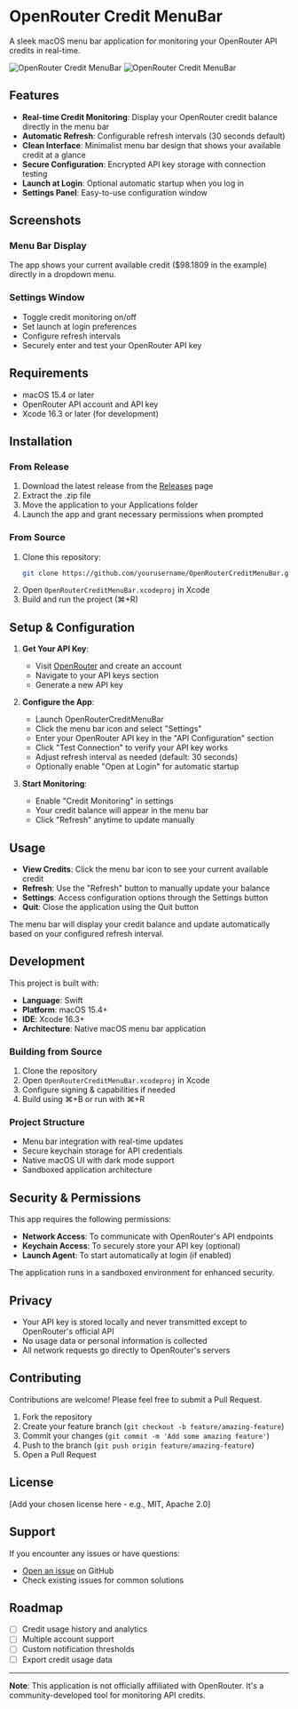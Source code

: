 # OpenRouter Credit MenuBar

A sleek macOS menu bar application for monitoring your OpenRouter API credits in real-time.

![OpenRouter Credit MenuBar](screenshots/1.png)
![OpenRouter Credit MenuBar](screenshots/2.png)


## Features

- **Real-time Credit Monitoring**: Display your OpenRouter credit balance directly in the menu bar
- **Automatic Refresh**: Configurable refresh intervals (30 seconds default)
- **Clean Interface**: Minimalist menu bar design that shows your available credit at a glance
- **Secure Configuration**: Encrypted API key storage with connection testing
- **Launch at Login**: Optional automatic startup when you log in
- **Settings Panel**: Easy-to-use configuration window

## Screenshots

### Menu Bar Display
The app shows your current available credit ($98.1809 in the example) directly in a dropdown menu.

### Settings Window
- Toggle credit monitoring on/off
- Set launch at login preferences  
- Configure refresh intervals
- Securely enter and test your OpenRouter API key



## Requirements

- macOS 15.4 or later
- OpenRouter API account and API key
- Xcode 16.3 or later (for development)

## Installation

### From Release
1. Download the latest release from the [Releases](../../releases) page
2. Extract the .zip file
3. Move the application to your Applications folder
4. Launch the app and grant necessary permissions when prompted

### From Source
1. Clone this repository:
   ```bash
   git clone https://github.com/yourusername/OpenRouterCreditMenuBar.git
   ```
2. Open `OpenRouterCreditMenuBar.xcodeproj` in Xcode
3. Build and run the project (⌘+R)

## Setup & Configuration

1. **Get Your API Key**: 
   - Visit [OpenRouter](https://openrouter.ai) and create an account
   - Navigate to your API keys section
   - Generate a new API key

2. **Configure the App**:
   - Launch OpenRouterCreditMenuBar
   - Click the menu bar icon and select "Settings"
   - Enter your OpenRouter API key in the "API Configuration" section
   - Click "Test Connection" to verify your API key works
   - Adjust refresh interval as needed (default: 30 seconds)
   - Optionally enable "Open at Login" for automatic startup

3. **Start Monitoring**:
   - Enable "Credit Monitoring" in settings
   - Your credit balance will appear in the menu bar
   - Click "Refresh" anytime to update manually

## Usage

- **View Credits**: Click the menu bar icon to see your current available credit
- **Refresh**: Use the "Refresh" button to manually update your balance
- **Settings**: Access configuration options through the Settings button
- **Quit**: Close the application using the Quit button

The menu bar will display your credit balance and update automatically based on your configured refresh interval.

## Development

This project is built with:
- **Language**: Swift
- **Platform**: macOS 15.4+
- **IDE**: Xcode 16.3+
- **Architecture**: Native macOS menu bar application

### Building from Source

1. Clone the repository
2. Open `OpenRouterCreditMenuBar.xcodeproj` in Xcode
3. Configure signing & capabilities if needed
4. Build using ⌘+B or run with ⌘+R

### Project Structure
- Menu bar integration with real-time updates
- Secure keychain storage for API credentials
- Native macOS UI with dark mode support
- Sandboxed application architecture

## Security & Permissions

This app requires the following permissions:
- **Network Access**: To communicate with OpenRouter's API endpoints
- **Keychain Access**: To securely store your API key (optional)
- **Launch Agent**: To start automatically at login (if enabled)

The application runs in a sandboxed environment for enhanced security.

## Privacy

- Your API key is stored locally and never transmitted except to OpenRouter's official API
- No usage data or personal information is collected
- All network requests go directly to OpenRouter's servers

## Contributing

Contributions are welcome! Please feel free to submit a Pull Request.

1. Fork the repository
2. Create your feature branch (`git checkout -b feature/amazing-feature`)
3. Commit your changes (`git commit -m 'Add some amazing feature'`)
4. Push to the branch (`git push origin feature/amazing-feature`)
5. Open a Pull Request

## License

[Add your chosen license here - e.g., MIT, Apache 2.0]

## Support

If you encounter any issues or have questions:
- [Open an issue](../../issues) on GitHub
- Check existing issues for common solutions

## Roadmap

- [ ] Credit usage history and analytics
- [ ] Multiple account support
- [ ] Custom notification thresholds
- [ ] Export credit usage data

---

**Note**: This application is not officially affiliated with OpenRouter. It's a community-developed tool for monitoring API credits.